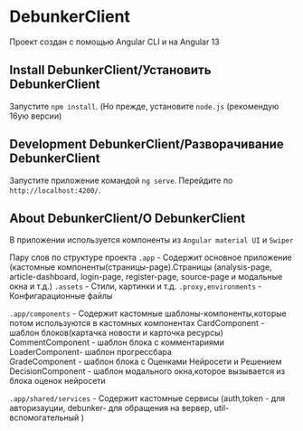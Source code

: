 # DebunkerClient
Проект создан с помощью Angular CLI и на Angular 13 

## Install DebunkerClient/Установить DebunkerClient
Запустите `npm install`. (Но прежде, установите `node.js` (рекомендую 16ую версии)

## Development DebunkerClient/Разворачивание DebunkerClient
Запустите приложение командой `ng serve`. Перейдите по `http://localhost:4200/`. 

## About DebunkerClient/О DebunkerClient
В приложении используется компоненты из `Angular material UI` и `Swiper`

Пару слов по структуре проекта
`.app` - Содержит основное приложение (кастомные компоненты(страницы-page).Страницы (analysis-page, article-dashboard, login-page, register-page, source-page и модальные окна и т.д.)
`.assets` - Стили, картинки и т.д.
`.proxy,environments` - Конфигарационные файлы

`.app/components` - Содержит кастомные шаблоны-компоненты,которые потом используются в кастомных компонентах
CardComponent - шаблон блоков(картачка новости и карточка ресурсы)</br>
CommentComponent - шаблон блока с комментариями</br>
LoaderComponent- шаблон прогрессбара</br>
GradeComponent - шаблон блока с Оценками Нейросети и Решением</br>
DecisionComponent - шаблон модального окна,которое вызывается из блока оценок нейросети</br>

`.app/shared/services` -   Содержит кастомные сервисы (auth,token - для авторизауции, debunker- для обращения на вервер, util- вспомогательный )


